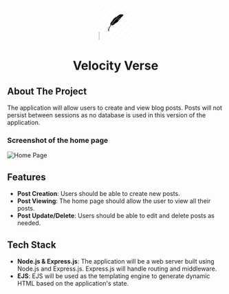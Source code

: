 <!-- PROJECT LOGO -->
<div align="center">
  <a href="https://github.com/SA2804/Blog-App.git">
    <img src="public/images/feather.jpg" alt="Logo" width="80" height="80">
  </a>

  <h1 align="center">Velocity Verse</h1>
</div>

<!-- ABOUT THE PROJECT -->
## About The Project 
The application will allow users to create and view blog posts. Posts will not persist between sessions as no database is used in this version of the application.

### Screenshot of the home page
![Home Page](https://github.com/SA2804/Blog-App/assets/115529716/af827fd6-a369-4b82-a939-9df088c76150)


## Features
* <b>Post Creation</b>: Users should be able to create new posts.
* <b>Post Viewing</b>: The home page should allow the user to view all their posts.
* <b>Post Update/Delete</b>: Users should be able to edit and delete posts as needed.

## Tech Stack
* <b>Node.js & Express.js</b>: The application will be a web server built using Node.js and Express.js. Express.js will handle routing and middleware.
* <b>EJS</b>: EJS will be used as the templating engine to generate dynamic HTML based on the application's state.

